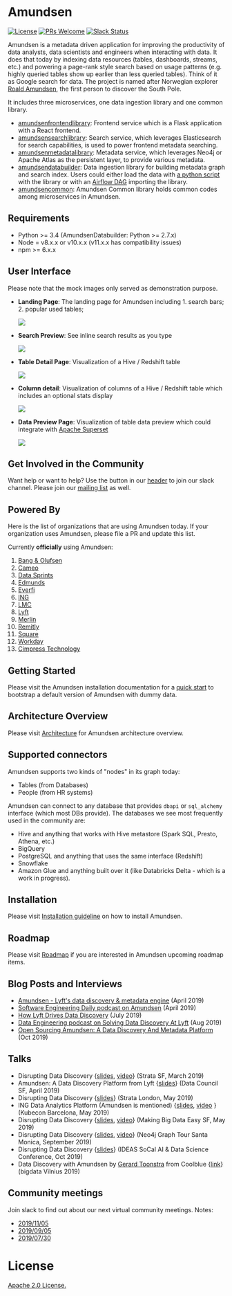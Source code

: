 # Amundsen

[![License](http://img.shields.io/:license-Apache%202-blue.svg)](LICENSE)
[![PRs Welcome](https://img.shields.io/badge/PRs-welcome-brightgreen.svg)](https://img.shields.io/badge/PRs-welcome-brightgreen.svg)
[![Slack Status](https://img.shields.io/badge/slack-join_chat-white.svg?logo=slack&style=social)](https://join.slack.com/t/amundsenworkspace/shared_invite/enQtNTk2ODQ1NDU1NDI0LTc3MzQyZmM0ZGFjNzg5MzY1MzJlZTg4YjQ4YTU0ZmMxYWU2MmVlMzhhY2MzMTc1MDg0MzRjNTA4MzRkMGE0Nzk)

Amundsen is a metadata driven application for improving the productivity of data analysts, data scientists and engineers when interacting with data. It does that today by indexing data resources (tables, dashboards, streams, etc.) and powering a page-rank style search based on usage patterns (e.g. highly queried tables show up earlier than less queried tables). Think of it as Google search for data. The project is named after Norwegian explorer [Roald Amundsen](https://en.wikipedia.org/wiki/Roald_Amundsen), the first person to discover the South Pole.

It includes three microservices, one data ingestion library and one common library.
- [amundsenfrontendlibrary](https://github.com/lyft/amundsenfrontendlibrary#amundsen-frontend-service): Frontend service which is a Flask application with a React frontend.
- [amundsensearchlibrary](https://github.com/lyft/amundsensearchlibrary#amundsen-search-service): Search service, which leverages Elasticsearch for search capabilities, is used to power frontend metadata searching.
- [amundsenmetadatalibrary](https://github.com/lyft/amundsenmetadatalibrary#amundsen-metadata-service): Metadata service, which leverages Neo4j or Apache Atlas as the persistent layer, to provide various metadata.
- [amundsendatabuilder](https://github.com/lyft/amundsendatabuilder#amundsen-databuilder): Data ingestion library for building metadata graph and search index.
Users could either load the data with [a python script](https://github.com/lyft/amundsendatabuilder/blob/master/example/scripts/sample_data_loader.py) with the library
or with an [Airflow DAG](https://github.com/lyft/amundsendatabuilder/blob/master/example/dags/sample_dag.py) importing the library.
- [amundsencommon](https://github.com/lyft/amundsencommon): Amundsen Common library holds common codes among microservices in Amundsen.


## Requirements
- Python >= 3.4 (AmundsenDatabuilder: Python >= 2.7.x)
- Node = v8.x.x or v10.x.x (v11.x.x has compatibility issues)
- npm >= 6.x.x

## User Interface

Please note that the mock images only served as demonstration purpose.

- **Landing Page**: The landing page for Amundsen including 1. search bars; 2. popular used tables;

    ![](docs/img/landing_page.png)

- **Search Preview**: See inline search results as you type

    ![](docs/img/search_preview.png)
    
- **Table Detail Page**: Visualization of a Hive / Redshift table

    ![](docs/img/table_detail_page.png)

- **Column detail**: Visualization of columns of a Hive / Redshift table which includes an optional stats display

    ![](docs/img/column_details.png)

- **Data Preview Page**: Visualization of table data preview which could integrate with [Apache Superset](https://github.com/apache/incubator-superset)

    ![](docs/img/data_preview.png)

## Get Involved in the Community

Want help or want to help?
Use the button in our [header](https://github.com/lyft/amundsen#amundsen) to join our slack channel. Please join our [mailing list](https://groups.google.com/forum/#!forum/amundsen-dev) as well.

## Powered By

Here is the list of organizations that are using Amundsen today. If your organization uses Amundsen, please file a PR and update this list.

Currently **officially** using Amundsen:

1. [Bang & Olufsen](https://www.bang-olufsen.com/en)
1. [Cameo](https://www.cameo.com)
1. [Data Sprints](https://datasprints.com/)
1. [Edmunds](https://www.edmunds.com/)
1. [Everfi](https://everfi.com/)
1. [ING](https://www.ing.com/Home.htm)
1. [LMC](https://www.lmc.eu/cs/)
1. [Lyft](https://www.lyft.com/)
1. [Merlin](https://merlinjobs.com)
1. [Remitly](https://www.remitly.com/)
1. [Square](https://squareup.com/us/en)
1. [Workday](https://www.workday.com/en-us/homepage.html)
1. [Cimpress Technology](https://cimpress.com/)

## Getting Started

Please visit the Amundsen installation documentation for a [quick start](https://github.com/lyft/amundsen/blob/master/docs/installation.md#bootstrap-a-default-version-of-amundsen-using-docker) to bootstrap a default version of Amundsen with dummy data.

## Architecture Overview

Please visit [Architecture](docs/architecture.md#architecture) for Amundsen architecture overview.

## Supported connectors
Amundsen supports two kinds of "nodes" in its graph today:
- Tables (from Databases)
- People (from HR systems)

Amundsen can connect to any database that provides `dbapi` or `sql_alchemy` interface (which most DBs provide). 
The databases we see most frequently used in the community are:
- Hive and anything that works with Hive metastore (Spark SQL, Presto, Athena, etc.)
- BigQuery
- PostgreSQL and anything that uses the same interface (Redshift)
- Snowflake
- Amazon Glue and anything built over it (like Databricks Delta - which is a work in progress).

## Installation

Please visit [Installation guideline](docs/installation.md) on how to install Amundsen.

## Roadmap

Please visit [Roadmap](docs/roadmap.md#amundsen-roadmap) if you are interested in Amundsen upcoming roadmap items.

## Blog Posts and Interviews

- [Amundsen - Lyft's data discovery & metadata engine](https://eng.lyft.com/amundsen-lyfts-data-discovery-metadata-engine-62d27254fbb9) (April 2019)
- [Software Engineering Daily podcast on Amundsen](https://softwareengineeringdaily.com/2019/04/16/lyft-data-discovery-with-tao-feng-and-mark-grover/) (April 2019)
- [How Lyft Drives Data Discovery](https://youtu.be/WVjss62XIG0) (July 2019)
- [Data Engineering podcast on Solving Data Discovery At Lyft](https://www.dataengineeringpodcast.com/amundsen-data-discovery-episode-92/) (Aug 2019)
- [Open Sourcing Amundsen: A Data Discovery And Metadata Platform](https://eng.lyft.com/open-sourcing-amundsen-a-data-discovery-and-metadata-platform-2282bb436234) (Oct 2019)

## Talks

- Disrupting Data Discovery {[slides](https://www.slideshare.net/taofung/strata-sf-amundsen-presentation), [video](https://www.youtube.com/watch?v=m1B-ptm0Rrw)} (Strata SF, March 2019)
- Amundsen: A Data Discovery Platform from Lyft {[slides](https://www.slideshare.net/taofung/data-council-sf-amundsen-presentation)} (Data Council SF, April 2019)
- Disrupting Data Discovery {[slides](https://www.slideshare.net/markgrover/disrupting-data-discovery)} (Strata London, May 2019)
- ING Data Analytics Platform (Amundsen is mentioned) {[slides](https://static.sched.com/hosted_files/kccnceu19/65/ING%20Data%20Analytics%20Platform.pdf), [video](https://www.youtube.com/watch?v=8cE9ppbnDPs&t=465) } (Kubecon Barcelona, May 2019)
- Disrupting Data Discovery {[slides](https://www.slideshare.net/PhilippeMizrahi/meetup-sf-amundsen), [video](https://www.youtube.com/watch?v=NgeCOVjSJ7A)} (Making Big Data Easy SF, May 2019)
- Disrupting Data Discovery {[slides](https://www.slideshare.net/TamikaTannis/neo4j-graphtour-santa-monica-2019-amundsen-presentation-173073727), [video](https://www.youtube.com/watch?v=Gr3-RfWn49A)} (Neo4j Graph Tour Santa Monica, September 2019)
- Disrupting Data Discovery {[slides](https://www.slideshare.net/secret/56EPbcvswqyH90)} (IDEAS SoCal AI & Data Science Conference, Oct 2019)
- Data Discovery with Amundsen by [Gerard Toonstra](https://twitter.com/radialmind) from Coolblue {[link](https://www.bigdataconference.lt/gerard-toonstra/index.html)} (bigdata Vilnius 2019)

## Community meetings
Join slack to find out about our next virtual community meetings. Notes:
- [2019/11/05](https://docs.google.com/document/d/11CLWhyNHlNoOxs6Ee29UJz0m8yI3Xiw4tUNTFGx_vy4/edit#heading=h.8d2zgr1chrra)
- [2019/09/05](https://docs.google.com/document/d/1l2yIpoMmTGY022yuDHWWkSJVSuK25dYlwX0GWff6eQg/edit#)
- [2019/07/30](https://docs.google.com/document/d/1JzoLlXUGrwnGirlGUmNCHFhzMXYcR2KrUokLsRHKacs/edit#heading=h.3nxnevt7nz9)

# License
[Apache 2.0 License.](/LICENSE)
